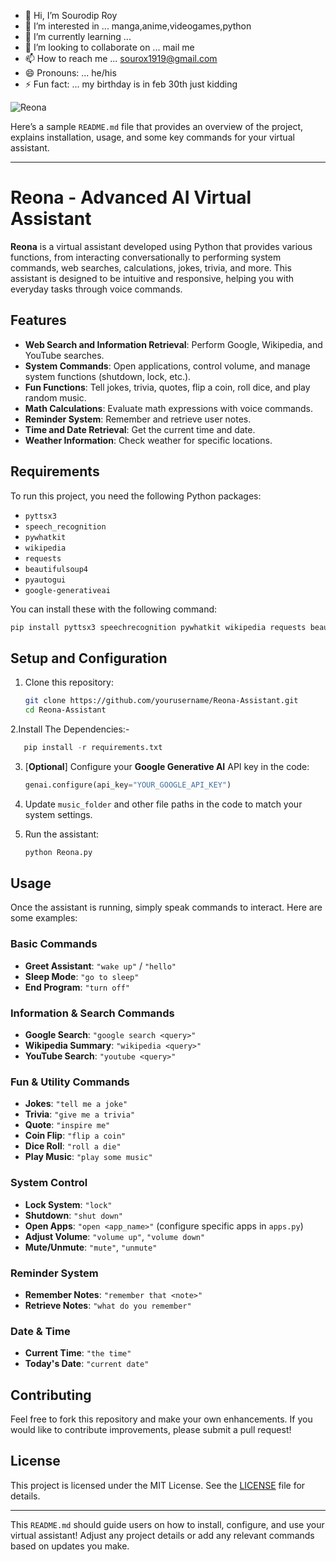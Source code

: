 - 👋 Hi, I’m Sourodip Roy
- 👀 I’m interested in ... manga,anime,videogames,python
- 🌱 I’m currently learning ...
- 💞️ I’m looking to collaborate on ... mail me
- 📫 How to reach me ... sourox1919@gmail.com
- 😄 Pronouns: ... he/his
- ⚡ Fun fact: ... my birthday is in feb 30th just kidding

<!---
Sourodip-1/Sourodip-1 is a ✨ special ✨ repository because its `README.md` (this file) appears on your GitHub profile.
You can click the Preview link to take a look at your changes.
--->



![Reona](https://github.com/user-attachments/assets/4b617e74-03bb-47bd-b56b-4ce964e3ab1e)



Here’s a sample `README.md` file that provides an overview of the project, explains installation, usage, and some key commands for your virtual assistant.

---

# Reona - Advanced AI Virtual Assistant

**Reona** is a virtual assistant developed using Python that provides various functions, from interacting conversationally to performing system commands, web searches, calculations, jokes, trivia, and more. This assistant is designed to be intuitive and responsive, helping you with everyday tasks through voice commands.

## Features
- **Web Search and Information Retrieval**: Perform Google, Wikipedia, and YouTube searches.
- **System Commands**: Open applications, control volume, and manage system functions (shutdown, lock, etc.).
- **Fun Functions**: Tell jokes, trivia, quotes, flip a coin, roll dice, and play random music.
- **Math Calculations**: Evaluate math expressions with voice commands.
- **Reminder System**: Remember and retrieve user notes.
- **Time and Date Retrieval**: Get the current time and date.
- **Weather Information**: Check weather for specific locations.

## Requirements

To run this project, you need the following Python packages:
- `pyttsx3`
- `speech_recognition`
- `pywhatkit`
- `wikipedia`
- `requests`
- `beautifulsoup4`
- `pyautogui`
- `google-generativeai`

You can install these with the following command:
```bash
pip install pyttsx3 speechrecognition pywhatkit wikipedia requests beautifulsoup4 pyautogui google-generativeai
```

## Setup and Configuration
1. Clone this repository:
   ```bash
   git clone https://github.com/yourusername/Reona-Assistant.git
   cd Reona-Assistant
   ```
2.Install The Dependencies:-
   ```python
      pip install -r requirements.txt
   ``` 
3. [**Optional**] Configure your **Google Generative AI** API key in the code:
   ```python
   genai.configure(api_key="YOUR_GOOGLE_API_KEY")
   ```

4. Update `music_folder` and other file paths in the code to match your system settings.

5. Run the assistant:
   ```bash
   python Reona.py
   ```

## Usage

Once the assistant is running, simply speak commands to interact. Here are some examples:

### Basic Commands
- **Greet Assistant**: `"wake up"` / `"hello"`
- **Sleep Mode**: `"go to sleep"`
- **End Program**: `"turn off"`

### Information & Search Commands
- **Google Search**: `"google search <query>"`
- **Wikipedia Summary**: `"wikipedia <query>"`
- **YouTube Search**: `"youtube <query>"`

### Fun & Utility Commands
- **Jokes**: `"tell me a joke"`
- **Trivia**: `"give me a trivia"`
- **Quote**: `"inspire me"`
- **Coin Flip**: `"flip a coin"`
- **Dice Roll**: `"roll a die"`
- **Play Music**: `"play some music"`

### System Control
- **Lock System**: `"lock"`
- **Shutdown**: `"shut down"`
- **Open Apps**: `"open <app_name>"` (configure specific apps in `apps.py`)
- **Adjust Volume**: `"volume up"`, `"volume down"`
- **Mute/Unmute**: `"mute"`, `"unmute"`
  
### Reminder System
- **Remember Notes**: `"remember that <note>"`
- **Retrieve Notes**: `"what do you remember"`

### Date & Time
- **Current Time**: `"the time"`
- **Today's Date**: `"current date"`

## Contributing

Feel free to fork this repository and make your own enhancements. If you would like to contribute improvements, please submit a pull request!

## License

This project is licensed under the MIT License. See the [LICENSE](LICENSE) file for details.

---

This `README.md` should guide users on how to install, configure, and use your virtual assistant! Adjust any project details or add any relevant commands based on updates you make.








